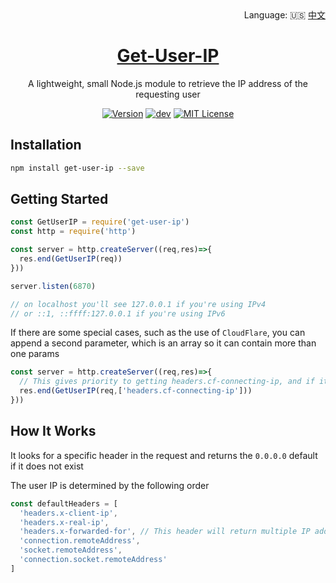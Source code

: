 <div align="right">
  Language:
  🇺🇸
  <a title="Chinese" href="/README.md">中文</a>
</div>

<h1 align="center"><a href="https://github.com/lete114/Get-User-IP" target="_blank">Get-User-IP</a></h1>
<p align="center">A lightweight, small Node.js module to retrieve the IP address of the requesting user</p>

<p align="center">
    <a href="https://github.com/Lete114/Get-User-IP/releases/"><img src="https://img.shields.io/npm/v/get-user-ip" alt="Version"></a>
    <a href="https://github.com/Lete114/Get-User-IP/tree/main"><img src="https://img.shields.io/github/package-json/v/Lete114/Get-User-IP/main?color=%231ab1ad&label=main" alt="dev"></a>
    <a href="https://github.com/Lete114/Get-User-IP/blob/master/LICENSE"><img src="https://img.shields.io/github/license/Lete114/Get-User-IP?color=FF5531" alt="MIT License"></a>
</p>

## Installation

```bash
npm install get-user-ip --save
```

## Getting Started

```javascript
const GetUserIP = require('get-user-ip')
const http = require('http')

const server = http.createServer((req,res)=>{
  res.end(GetUserIP(req))
}))

server.listen(6870)

// on localhost you'll see 127.0.0.1 if you're using IPv4
// or ::1, ::ffff:127.0.0.1 if you're using IPv6
```

If there are some special cases, such as the use of `CloudFlare`, you can append a second parameter, which is an array so it can contain more than one params

```javascript
const server = http.createServer((req,res)=>{
  // This gives priority to getting headers.cf-connecting-ip, and if it doesn't exist, continue with the default parameters
  res.end(GetUserIP(req,['headers.cf-connecting-ip']))
}))
```

## How It Works

It looks for a specific header in the request and returns the `0.0.0.0` default if it does not exist

The user IP is determined by the following order

```javascript
const defaultHeaders = [
  'headers.x-client-ip',
  'headers.x-real-ip',
  'headers.x-forwarded-for', // This header will return multiple IP addresses, Format: (Client IP, Proxy 1 IP, Proxy 2 IP...) So return the first
  'connection.remoteAddress',
  'socket.remoteAddress',
  'connection.socket.remoteAddress'
]
```


